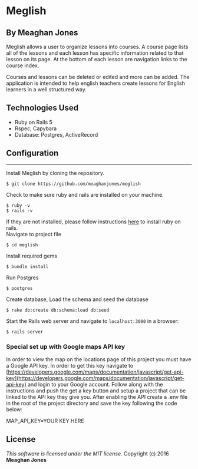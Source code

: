 #  Meglish
## By Meaghan Jones


Meglish allows a user to organize lessons into courses. A course page lists all of the lessons and each lesson has specific information related to that lesson on its page. At the bottom of each lesson are navigation links to the course index.

Courses and lessons can be deleted or edited and more can be added. The application is intended to help english teachers create lessons for English learners in a well structured way.

## Technologies Used

* Ruby on Rails 5
* Rspec, Capybara
* Database: Postgres, ActiveRecord

## Configuration
------------

Install Meglish by cloning the repository.  
```
$ git clone https://github.com/meaghanjones/meglish
```
Check to make sure ruby and rails are installed on your machine.  
```
$ ruby -v
$ rails -v
```
If they are not installed, please follow instructions [here](http://guides.rubyonrails.org/getting_started.html#installing-rails) to install ruby on rails.<br>
Navigate to project file
```
$ cd meglish
```
Install required gems
```
$ bundle install
```
Run Postgres
```
$ postgres
```
Create database, Load the schema and seed the database
```
$ rake db:create db:schema:load db:seed
```
Start the Rails web server and navigate to `localhost:3000` in a browser:
```
$ rails server
```

### Special set up with Google maps API key

In order to view the map on the locations page of this project you must have a Google API key. In order to get this key navigate to [https://developers.google.com/maps/documentation/javascript/get-api-key](https://developers.google.com/maps/documentation/javascript/get-api-key) and login to your Google account. Follow along with the instructions and push the get a key button and setup a project that can be linked to the API key they give you.
After enabling the API create a .env file in the root of the project directory and save the key following the code below:

MAP_API_KEY=YOUR KEY HERE

License
-------
_This software is licensed under the MIT license._
Copyright (c) 2016 **Meaghan Jones**
